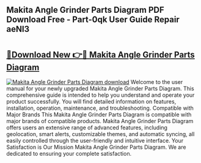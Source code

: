 ## Makita Angle Grinder Parts Diagram PDF Download Free - Part-0qk User Guide Repair aeNl3

# <h2><a href="http://dfh6pa1.blite.top/?on=Makita+Angle+Grinder+Parts+Diagram">🔗Download New 👉🔴 Makita Angle Grinder Parts Diagram</a></h2>

[![Makita Angle Grinder Parts Diagram download](https://i.imgur.com/lujVjoI.png)](http://dfh6pa1.blite.top/?on=Makita+Angle+Grinder+Parts+Diagram)
Welcome to the user manual for your newly upgraded Makita Angle Grinder Parts Diagram. This comprehensive guide is intended to help you understand and operate your product successfully. You will find detailed information on features, installation, operation, maintenance, and troubleshooting. Compatible with Major Brands This Makita Angle Grinder Parts Diagram is compatible with major brands of compatible products. Makita Angle Grinder Parts Diagram offers users an extensive range of advanced features, including geolocation, smart alerts, customizable themes, and automatic syncing, all easily controlled through the user-friendly and intuitive interface. Your Satisfaction is Our Mission Makita Angle Grinder Parts Diagram. We are dedicated to ensuring your complete satisfaction.
